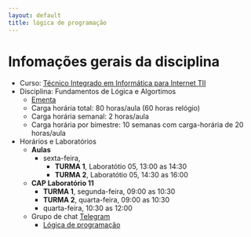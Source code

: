 ```yaml
---
layout: default
title: lógica de programação
---
```


# [](#header-1) Infomações gerais da disciplina

- Curso: [Técnico Integrado em Informática para Internet TII](http://diatinf.ifrn.edu.br/doku.php?id=cursos:tecnicos:ii:start)
- Disciplina: Fundamentos de Lógica e Algortimos
  - [Ementa](http://diatinf.ifrn.edu.br/lib/exe/fetch.php?media=cursos:tecnicos:ii:info1_-_fundamentos_de_logica_e_algoritmos.pdf)
  - Carga horária total: 80 horas/aula (60 horas relógio)
  - Carga horária semanal: 2 horas/aula
  - Carga horária por bimestre: 10 semanas com carga-horária de 20 horas/aula
- Horários e Laboratórios
  - **Aulas**
    - sexta-feira,
      - **TURMA 1**, Laboratótio 05, 13:00 as 14:30
      - **TURMA 2**, Laboratótio 05, 14:30 as 16:00
  - **CAP Laboratório 11**
    - **TURMA 1**, segunda-feira, 09:00 as 10:30
    - **TURMA 2**, quarta-feira, 09:00 as 10:30
    - quarta-feira, 10:30 as 12:00
  - Grupo de chat [Telegram](https://telegram.org)
    - [Lógica de programação](https://t.me/logica_de_programacao)

